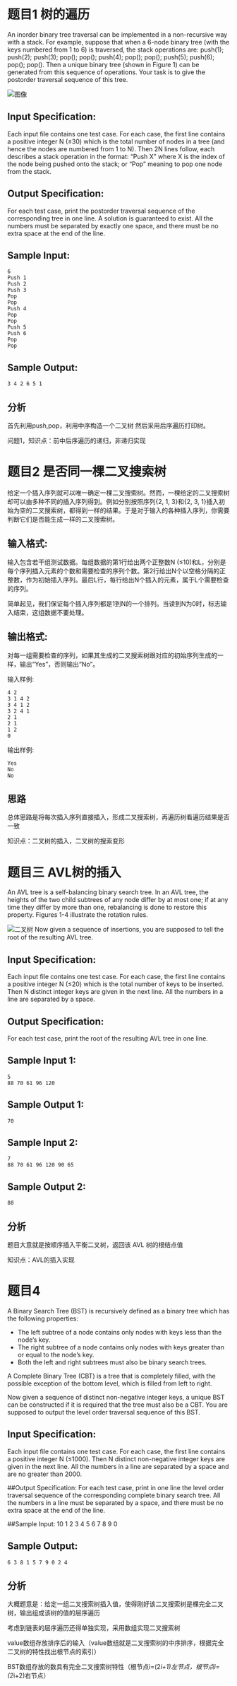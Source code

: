 # 题目1 树的遍历
An inorder binary tree traversal can be implemented in a non-recursive way with a stack. For example, suppose that when a 6-node binary tree (with the keys numbered from 1 to 6) is traversed, the stack operations are: push(1); push(2); push(3); pop(); pop(); push(4); pop(); pop(); push(5); push(6); pop(); pop(). Then a unique binary tree (shown in Figure 1) can be generated from this sequence of operations. Your task is to give the postorder traversal sequence of this tree.

![图像](.ReadMe_images/b66a4fd4.png)

## Input Specification:
Each input file contains one test case. For each case, the first line contains a positive integer N (≤30) which is the total number of nodes in a tree (and hence the nodes are numbered from 1 to N). Then 2N lines follow, each describes a stack operation in the format: “Push X” where X is the index of the node being pushed onto the stack; or “Pop” meaning to pop one node from the stack.

## Output Specification:
For each test case, print the postorder traversal sequence of the corresponding tree in one line. A solution is guaranteed to exist. All the numbers must be separated by exactly one space, and there must be no extra space at the end of the line.

## Sample Input:
    6
    Push 1
    Push 2
    Push 3
    Pop
    Pop
    Push 4
    Pop
    Pop
    Push 5
    Push 6
    Pop
    Pop
 
## Sample Output:
    3 4 2 6 5 1

## 分析
首先利用push,pop，利用中序构造一个二叉树
然后采用后序遍历打印树。

问题1，知识点：前中后序遍历的递归，非递归实现

# 题目2 是否同一棵二叉搜索树
给定一个插入序列就可以唯一确定一棵二叉搜索树。然而，一棵给定的二叉搜索树却可以由多种不同的插入序列得到。例如分别按照序列{2, 1, 3}和{2, 3, 1}插入初始为空的二叉搜索树，都得到一样的结果。于是对于输入的各种插入序列，你需要判断它们是否能生成一样的二叉搜索树。

## 输入格式:
输入包含若干组测试数据。每组数据的第1行给出两个正整数N (≤10)和L，分别是每个序列插入元素的个数和需要检查的序列个数。第2行给出N个以空格分隔的正整数，作为初始插入序列。最后L行，每行给出N个插入的元素，属于L个需要检查的序列。

简单起见，我们保证每个插入序列都是1到N的一个排列。当读到N为0时，标志输入结束，这组数据不要处理。

## 输出格式:
对每一组需要检查的序列，如果其生成的二叉搜索树跟对应的初始序列生成的一样，输出“Yes”，否则输出“No”。

输入样例:

    4 2
    3 1 4 2
    3 4 1 2
    3 2 4 1
    2 1
    2 1
    1 2
    0
    
输出样例:

    Yes
    No
    No

## 思路
总体思路是将每次插入序列直接插入，形成二叉搜索树，再遍历树看遍历结果是否一致

知识点：二叉树的插入，二叉树的搜索变形

# 题目三 AVL树的插入
An AVL tree is a self-balancing binary search tree. In an AVL tree, the heights of the two child subtrees of any node differ by at most one; if at any time they differ by more than one, rebalancing is done to restore this property. Figures 1-4 illustrate the rotation rules.

![二叉树](.README_images/0a10c6c4.png)
Now given a sequence of insertions, you are supposed to tell the root of the resulting AVL tree.

## Input Specification:
Each input file contains one test case. For each case, the first line contains a positive integer N (≤20) which is the total number of keys to be inserted. Then N distinct integer keys are given in the next line. All the numbers in a line are separated by a space.

## Output Specification:
For each test case, print the root of the resulting AVL tree in one line.

## Sample Input 1:
    5
    88 70 61 96 120
 
## Sample Output 1:
    70

## Sample Input 2:
    7
    88 70 61 96 120 90 65

## Sample Output 2:
    88


## 分析
题目大意就是按顺序插入平衡二叉树，返回该 AVL 树的根结点值

知识点：AVL的插入实现

# 题目4
A Binary Search Tree (BST) is recursively defined as a binary tree which has the following properties:

- The left subtree of a node contains only nodes with keys less than the node’s key.
- The right subtree of a node contains only nodes with keys greater than or equal to the node’s key.
- Both the left and right subtrees must also be binary search trees.

A Complete Binary Tree (CBT) is a tree that is completely filled, with the possible exception of the bottom level, which is filled from left to right.

Now given a sequence of distinct non-negative integer keys, a unique BST can be constructed if it is required that the tree must also be a CBT. You are supposed to output the level order traversal sequence of this BST.

## Input Specification:
Each input file contains one test case. For each case, the first line contains a positive integer N (≤1000). Then N distinct non-negative integer keys are given in the next line. All the numbers in a line are separated by a space and are no greater than 2000.

##Output Specification:
For each test case, print in one line the level order traversal sequence of the corresponding complete binary search tree. All the numbers in a line must be separated by a space, and there must be no extra space at the end of the line.

##Sample Input:
    10
    1 2 3 4 5 6 7 8 9 0
 
## Sample Output:
    6 3 8 1 5 7 9 0 2 4

## 分析
大概题意是：给定一组二叉搜索树插入值，使得刚好该二叉搜索树是棵完全二叉树，输出组成该树的值的层序遍历

考虑到链表的层序遍历还得单独实现，采用数组实现二叉搜索树

value数组存放排序后的输入（value数组就是二叉搜索树的中序排序，根据完全二叉树的特性找出根节点的索引）

BST数组存放的数具有完全二叉搜索树特性（根节点i=(2*i+1)左节点，根节点i=(2*i+2)右节点）